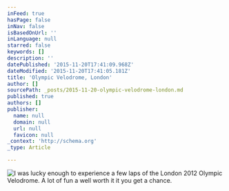 ```yaml
---
inFeed: true
hasPage: false
inNav: false
isBasedOnUrl: ''
inLanguage: null
starred: false
keywords: []
description: ''
datePublished: '2015-11-20T17:41:09.968Z'
dateModified: '2015-11-20T17:41:05.181Z'
title: 'Olympic Velodrome, London'
author: []
sourcePath: _posts/2015-11-20-olympic-velodrome-london.md
published: true
authors: []
publisher:
  name: null
  domain: null
  url: null
  favicon: null
_context: 'http://schema.org'
_type: Article

---
```

![I was lucky enough to experience a few laps of the London 2012 Olympic Velodrome. A lot of fun a well worth it it you get a chance. ](https://the-grid-user-content.s3-us-west-2.amazonaws.com/20869ef0-3aec-43cf-a197-ff3f9a0cd34c.jpg)